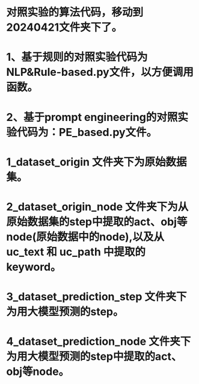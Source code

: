 # 对照实验的算法代码，移动到20240421文件夹下了。
# 1、基于规则的对照实验代码为 NLP&Rule-based.py文件，以方便调用函数。
# 2、基于prompt engineering的对照实验代码为：PE_based.py文件。 

# 1_dataset_origin 文件夹下为原始数据集。
# 2_dataset_origin_node 文件夹下为从原始数据集的step中提取的act、obj等node(原始数据中的node),以及从uc_text 和 uc_path 中提取的 keyword。
# 3_dataset_prediction_step 文件夹下为用大模型预测的step。
# 4_dataset_prediction_node 文件夹下为用大模型预测的step中提取的act、obj等node。
    